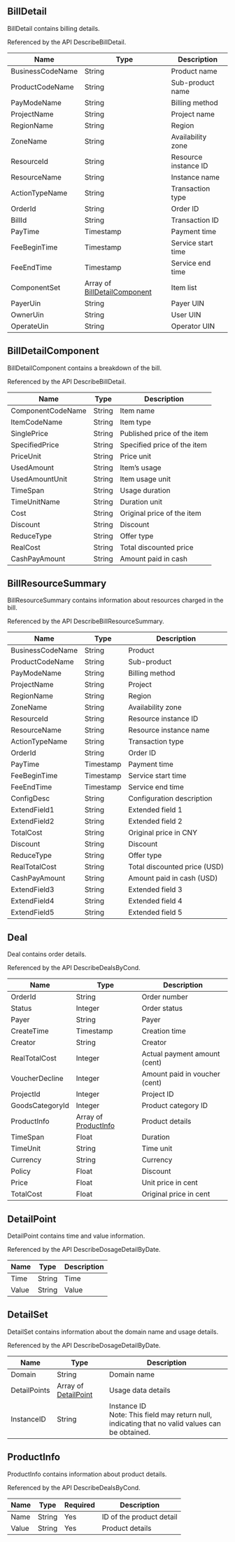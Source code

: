 ## BillDetail

BillDetail contains billing details.

Referenced by the API DescribeBillDetail.

| Name | Type | Description |
|------|------|-------|
| BusinessCodeName | String | Product name |
| ProductCodeName | String | Sub-product name |
| PayModeName | String | Billing method |
| ProjectName | String | Project name |
| RegionName | String | Region |
| ZoneName | String | Availability zone |
| ResourceId | String | Resource instance ID |
| ResourceName | String | Instance name |
| ActionTypeName | String | Transaction type |
| OrderId | String | Order ID |
| BillId | String | Transaction ID |
| PayTime | Timestamp | Payment time |
| FeeBeginTime | Timestamp | Service start time |
| FeeEndTime | Timestamp | Service end time |
| ComponentSet | Array of [BillDetailComponent](#BillDetailComponent) | Item list |
| PayerUin | String | Payer UIN |
| OwnerUin | String | User UIN |
| OperateUin | String | Operator UIN |

## BillDetailComponent

BillDetailComponent contains a breakdown of the bill. 

Referenced by the API DescribeBillDetail.

| Name | Type | Description |
|------|------|-------|
| ComponentCodeName | String | Item name |
| ItemCodeName | String | Item type |
| SinglePrice | String | Published price of the item |
| SpecifiedPrice | String | Specified price of the item |
| PriceUnit | String | Price unit |
| UsedAmount | String | Item’s usage |
| UsedAmountUnit | String | Item usage unit |
| TimeSpan | String | Usage duration |
| TimeUnitName | String | Duration unit |
| Cost | String | Original price of the item |
| Discount | String | Discount |
| ReduceType | String | Offer type |
| RealCost | String | Total discounted price |
| CashPayAmount | String | Amount paid in cash |


## BillResourceSummary

BillResourceSummary contains information about resources charged in the bill. 

Referenced by the API DescribeBillResourceSummary.

| Name | Type | Description |
|------|------|-------|
| BusinessCodeName | String | Product |
| ProductCodeName | String | Sub-product |
| PayModeName | String | Billing method |
| ProjectName | String | Project |
| RegionName | String | Region |
| ZoneName | String | Availability zone |
| ResourceId | String | Resource instance ID |
| ResourceName | String | Resource instance name |
| ActionTypeName | String | Transaction type |
| OrderId | String | Order ID |
| PayTime | Timestamp | Payment time |
| FeeBeginTime | Timestamp | Service start time |
| FeeEndTime | Timestamp | Service end time |
| ConfigDesc | String | Configuration description |
| ExtendField1 | String | Extended field 1 |
| ExtendField2 | String | Extended field 2 |
| TotalCost | String | Original price in CNY |
| Discount | String | Discount |
| ReduceType | String | Offer type |
| RealTotalCost | String | Total discounted price (USD) |
| CashPayAmount | String | Amount paid in cash (USD) |
| ExtendField3 | String | Extended field 3 |
| ExtendField4 | String | Extended field 4 |
| ExtendField5 | String | Extended field 5 |

## Deal

Deal contains order details.

Referenced by the API DescribeDealsByCond.

| Name | Type | Description |
|------|------|-------|
| OrderId | String | Order number |
| Status | Integer | Order status |
| Payer | String | Payer |
| CreateTime | Timestamp | Creation time |
| Creator | String | Creator |
| RealTotalCost | Integer | Actual payment amount (cent) |
| VoucherDecline | Integer | Amount paid in voucher (cent) |
| ProjectId | Integer | Project ID |
| GoodsCategoryId | Integer | Product category ID |
| ProductInfo | Array of [ProductInfo](#ProductInfo) | Product details |
| TimeSpan | Float | Duration |
| TimeUnit | String | Time unit |
| Currency | String | Currency |
| Policy | Float | Discount |
| Price | Float | Unit price in cent |
| TotalCost | Float | Original price in cent |

## DetailPoint

DetailPoint contains time and value information.

Referenced by the API DescribeDosageDetailByDate.

| Name | Type | Description |
|------|------|-------|
| Time | String | Time |
| Value | String | Value |

## DetailSet

DetailSet contains information about the domain name and usage details.

Referenced by the API DescribeDosageDetailByDate.

| Name | Type | Description |
|------|------|-------|
| Domain | String | Domain name |
| DetailPoints | Array of [DetailPoint](#DetailPoint) | Usage data details |
| InstanceID | String | Instance ID <br/>Note: This field may return null, indicating that no valid values can be obtained. |

## ProductInfo

ProductInfo contains information about product details.

Referenced by the API DescribeDealsByCond.

| Name | Type | Required | Description |
|------|------|----------|------|
| Name | String | Yes |  ID of the product detail |
| Value | String | Yes | Product details |

